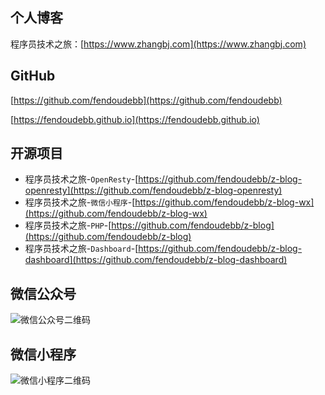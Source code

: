 ## 个人博客

程序员技术之旅：[https://www.zhangbj.com](https://www.zhangbj.com)

## GitHub

[https://github.com/fendoudebb](https://github.com/fendoudebb)

[https://fendoudebb.github.io](https://fendoudebb.github.io)

## 开源项目

- 程序员技术之旅-`OpenResty`-[https://github.com/fendoudebb/z-blog-openresty](https://github.com/fendoudebb/z-blog-openresty)
- 程序员技术之旅-`微信小程序`-[https://github.com/fendoudebb/z-blog-wx](https://github.com/fendoudebb/z-blog-wx)
- 程序员技术之旅-`PHP`-[https://github.com/fendoudebb/z-blog](https://github.com/fendoudebb/z-blog)
- 程序员技术之旅-`Dashboard`-[https://github.com/fendoudebb/z-blog-dashboard](https://github.com/fendoudebb/z-blog-dashboard)

## 微信公众号

![微信公众号二维码](https://www.zhangbj.com/uploads/img/20200203/331b1f86191e64b67759ad369f657246.jpg)

## 微信小程序

![微信小程序二维码](https://www.zhangbj.com/uploads/img/20200203/b066b626c34c9ca6a74a822120e082e4.jpg)
